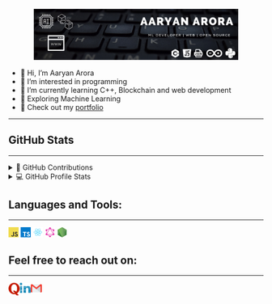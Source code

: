 <p align="center"><a href="https://aaryan2134.me/"><img width="80%" src="images/Banner.png"/></a></p>
  
- 👋 Hi, I’m Aaryan Arora
- 👀 I’m interested in programming
- 🌱 I’m currently learning C++, Blockchain and web development
- 🔎 Exploring Machine Learning
- 📝 Check out my [portfolio](https://aaryan2134.me/)
  
<hr>

## GitHub Stats
<hr>

<details>
<summary>🔨 GitHub Contributions</summary>
<img alt="Contribution Metrics" src="https://metrics.lecoq.io/aaryan2134?template=classic&base.header=0&base.activity=0&base.community=0&base.repositories=0&base.metadata=0&isocalendar=1&notable=1&isocalendar.duration=half-year&notable.from=organization&notable.repositories=false&config.timezone=Asia%2FCalcutta"/>
</details>

<details> 
<summary>💻 GitHub Profile Stats</summary>

<img alt="Aaryan's Github Stats" src="https://github-readme-stats.vercel.app/api?username=aaryan2134&show_icons=true&theme=dark&include_all_commits=true"/>

<img alt="Aaryan's GitHub Graph" src="https://raw.githubusercontent.com/aaryan2134/aaryan2134/master/profile-summary-card-output/github_dark/0-profile-details.svg" />

<img alt="Aaryan's GitHub Graph" src="https://raw.githubusercontent.com/aaryan2134/aaryan2134/master/profile-summary-card-output/github_dark/4-productive-time.svg" />

<img alt="Aaryan's GitHub Graph" src="https://raw.githubusercontent.com/aaryan2134/aaryan2134/master/profile-summary-card-output/github_dark/1-repos-per-language.svg" />

<img alt="Aaryan's GitHub Graph" src="https://raw.githubusercontent.com/aaryan2134/aaryan2134/master/profile-summary-card-output/github_dark/2-most-commit-language.svg" />

</details>

## Languages and Tools:  
<hr>
<code><img height="20" src="https://raw.githubusercontent.com/github/explore/80688e429a7d4ef2fca1e82350fe8e3517d3494d/topics/javascript/javascript.png"></code>
<code><img height="20" src="https://raw.githubusercontent.com/github/explore/80688e429a7d4ef2fca1e82350fe8e3517d3494d/topics/typescript/typescript.png"></code>
<code><img height="20" src="https://raw.githubusercontent.com/github/explore/80688e429a7d4ef2fca1e82350fe8e3517d3494d/topics/react/react.png"></code>
<code><img height="20" src="https://raw.githubusercontent.com/github/explore/5c058a388828bb5fde0bcafd4bc867b5bb3f26f3/topics/graphql/graphql.png"></code>
<code><img height="20" src="https://raw.githubusercontent.com/github/explore/80688e429a7d4ef2fca1e82350fe8e3517d3494d/topics/nodejs/nodejs.png"></code> 

## Feel free to reach out on: 
<hr>

[<img align="left" alt="Aaryan-Arora-3" width="22px" src="images/quora.png" />](https://www.quora.com/profile/Aaryan-Arora-3)

[<img align="left" alt="aaryan-arora-a956b8203 | LinkedIn" width="22px" src="images/linkedin.png" />](https://www.linkedin.com/in/aaryan-arora-a956b8203/)

[<img align="left" alt="aaryan2134@gmail.com" width="22px" src="images/gmail.png" />](mailto:aaryan2134@gmail.com)

<br />

<!---
aaryan2134/aaryan2134 is a ✨ special ✨ repository because its `README.md` (this file) appears on your GitHub profile.
You can click the Preview link to take a look at your changes.
--->
